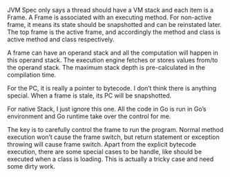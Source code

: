 
JVM Spec only says a thread should have a VM stack and each item is a Frame. A Frame is associated with an executing method. For non-active frame, it means its state should be snapshotted and can be reinstated later. The top frame is the active frame, and accordingly the method and class is active method and class respectively.

A frame can have an operand stack and all the computation will happen in this operand stack. The execution engine fetches or stores values from/to the operand stack. The maximum stack depth is pre-calculated in the compilation time.

For the PC, it is really a pointer to bytecode. I don’t think there is anything special. When a frame is stale, its PC will be snapshotted.

For native Stack, I just ignore this one. All the code in Go is run in Go’s environment and Go runtime take over the control for me.

The key is to carefully control the frame to run the program. Normal method execution won’t cause the frame switch, but return statement or exception throwing will cause frame switch. Apart from the explicit bytecode execution, there are some special cases to be handle, like <clinit> should be executed when a class is loading. This is actually a tricky case and need some dirty work.